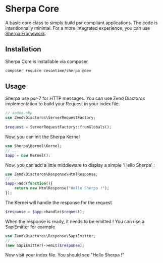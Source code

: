 
# Sherpa Core

A basic core class to simply build psr compliant applications. The code is intentionnally minimal. For a more integrated experience, you can use [Sherpa Framework](https://github.com/Cevantime/sherpa-framework).

## Installation

Sherpa Core is installable via composer

```bash
composer require cevantime/sherpa @dev
```

## Usage

Sherpa use psr-7 for HTTP messages. You can use Zend Diactoros implementation to build your Request in your index file. 

```php
// index.php
use Zend\Diactoros\ServerRequestFactory;
 
$request = ServerRequestFactory::fromGlobals();
```
Now, you can init the Sherpa Kernel 

```php
use Sherpa\Kernel\Kernel;
// ...
$app = new Kernel();
```

Now, you can add a little middleware to display a simple 'Hello Sherpa' :

```php
use Zend\Diactoros\Response\HtmlResponse;
// ...
$app->add(function(){
    return new HtmlResponse("Hello Sherpa !");
});
```

The Kernel will handle the response for the request 

```php
$response = $app->handle($request);
```


When the response is ready, it needs to be emitted !  You can use a SapiEmitter for example

```php
use Zend\Diactoros\Response\SapiEmitter;
// ...
(new SapiEmitter)->emit($response);
```
Now visit your index file. You should see "Hello Sherpa !"
